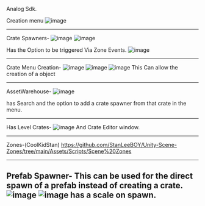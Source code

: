 Analog Sdk.

Creation menu
![image](https://github.com/user-attachments/assets/f15b5451-a9da-466b-9a26-5bc46c6fdc6a)

________________________________________________________________________________________
Crate Spawners-
![image](https://github.com/user-attachments/assets/c369ef11-d7e4-444e-8be8-67e2614dc1c6)
![image](https://github.com/user-attachments/assets/5e3aea9e-7162-49f1-b3ee-5e00fe22e756)

Has the Option to be triggered Via Zone Events.
![image](https://github.com/user-attachments/assets/5a7e0a59-2a95-46f9-a957-7e842783a595)

-----------------------------------------------------------------------------------------
Crate Menu Creation-
![image](https://github.com/user-attachments/assets/405f3b12-ee6a-44df-9153-eaa3774c075c)
![image](https://github.com/user-attachments/assets/1f0ae0b6-c06f-4630-bf0d-767c327e152f)
![image](https://github.com/user-attachments/assets/38eb72f3-e11f-4282-bf1b-0389f8e3659b)
This Can allow the creation of a object 

-----------------------------------------------------------------------------------------
AssetWarehouse-
![image](https://github.com/user-attachments/assets/aed93066-aed7-4968-a7fb-32187bec587f)

has Search and the option to add a crate spawner from that crate in the menu.

------------------------------------------------------------------------------------------
Has Level Crates-
![image](https://github.com/user-attachments/assets/d5b93ea1-bd7e-495c-8f83-05f87ac4f383)
And Crate Editor window.

------------------------------------------------------------------------------------------
Zones-(CoolKidStan)
https://github.com/StanLeeBOY/Unity-Scene-Zones/tree/main/Assets/Scripts/Scene%20Zones

------------------------------------------------------------------------------------------
Prefab Spawner-
This can be used for the direct spawn of a prefab instead of creating a crate.
![image](https://github.com/user-attachments/assets/b120e232-78c3-4ec3-84ba-60e26c21c277)
![image](https://github.com/user-attachments/assets/11f70f9d-fc2b-4a77-a697-70d56e33aa65)
has a scale on spawn.
------------------------------------------------------------------------------------------




